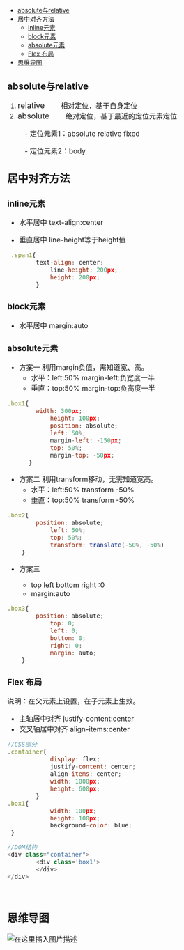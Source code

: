 ﻿- [absolute与relative](#absolute与relative)
- [居中对齐方法](#居中对齐方法)
  - [inline元素](#inline元素)
  - [block元素](#block元素)
  - [absolute元素](#absolute元素)
  - [Flex 布局](#flex-布局)
- [思维导图](#思维导图)

## absolute与relative
 1. <font size=4>relative 
<font size=3>&emsp;&emsp;相对定位，基于自身定位
 2. <font size=4>absolute
<font size=3>&emsp;&emsp;绝对定位，基于最近的定位元素定位<p>
&emsp;- 定位元素1：absolute relative fixed <p>
&emsp;- 定位元素2：body

## 居中对齐方法

### inline元素

- 水平居中
 text-align:center

- 垂直居中
	line-height等于height值

```javascript
 .span1{
 	    text-align: center;
            line-height: 200px;
            height: 200px;
        } 
```

 
### block元素

- 水平居中
	margin:auto

### absolute元素
- 方案一
利用margin负值，需知道宽、高。
	- 水平：left:50% margin-left:负宽度一半
	- 垂直：top:50% margin-top:负高度一半
	

```javascript
.box1{
	    width: 300px;
            height: 100px;
            position: absolute;
            left: 50%;
            margin-left: -150px;
            top: 50%;
            margin-top: -50px;
      }
```

 - 方案二
利用transform移动，无需知道宽高。
	- 水平：left:50%  transform -50%
	- 垂直：top:50%  transform -50%
```javascript
.box2{
	    position: absolute;
            left: 50%;
            top: 50%;
            transform: translate(-50%, -50%)      
	}
```

 - 方案三

	- top left bottom right :0
	- margin:auto
```javascript
.box3{
	    position: absolute;
            top: 0;
            left: 0;
            bottom: 0;
            right: 0;
            margin: auto;    
	}              
```
### Flex 布局


 <font size=3>说明：在父元素上设置，在子元素上生效。 
 
 - 主轴居中对齐
 justify-content:center
 - 交叉轴居中对齐
align-items:center

```javascript
//CSS部分
.container{
            display: flex;
            justify-content: center;
            align-items: center;
            width: 1000px;
            height: 600px;
        }
.box1{
            width: 100px;
            height: 100px;
            background-color: blue; 
 }

//DOM结构
<div class="container">
        <div class='box1'>
        </div>
</div> 

 
```
## 思维导图
![在这里插入图片描述](https://img-blog.csdnimg.cn/20210606152026797.png?x-oss-process=image/watermark,type_ZmFuZ3poZW5naGVpdGk,shadow_10,text_aHR0cHM6Ly9ibG9nLmNzZG4ubmV0L3dlaXhpbl8zODY0NDM5Nw==,size_16,color_FFFFFF,t_70#pic_center)

